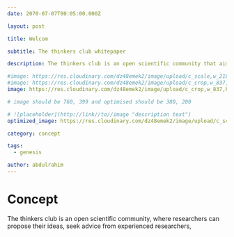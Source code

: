 ```yaml
---
date: 2070-07-07T00:05:00.000Z

layout: post

title: Welcom

subtitle: The thinkers club whitepaper

description: The thinkers club is an open scientific community that aims to provide direction to research effort at our institution, enable interdisciplinary research effort and promote scientific temper in students

#image: https://res.cloudinary.com/dz48emek2/image/upload/c_scale,w_2160/v1728154986/BlackMarble_2012_3km_jgz7op.jpg
#image: https://res.cloudinary.com/dz48emek2/image/upload/c_crop,w_837,h_438,x_243,y_1/v1720270218/thinker_axezac.jpg
image: https://res.cloudinary.com/dz48emek2/image/upload/c_crop,w_837,h_438,x_133,y_0/v1720270218/thinker_axezac.jpg

# image should be 760, 399 and optimised should be 380, 200

# ![placeholder](http://link//to//image "description text")
optimized_image: https://res.cloudinary.com/dz48emek2/image/upload/c_scale,w_380/v1728154986/BlackMarble_2012_3km_jgz7op.jpg

category: concept

tags:
  - genesis

author: abdulrahim
---
```



# Concept

The thinkers club is an open scientific community, where researchers can propose their ideas, seek advice from experienced researchers, 
